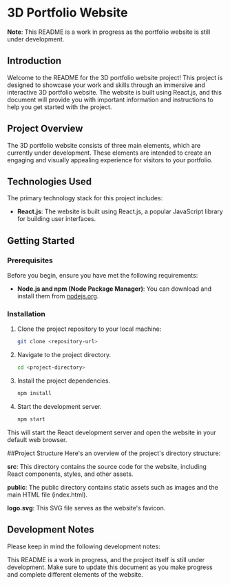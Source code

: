 # 3D Portfolio Website

**Note**: This README is a work in progress as the portfolio website is still under development.

## Introduction

Welcome to the README for the 3D portfolio website project! This project is designed to showcase your work and skills through an immersive and interactive 3D portfolio website. The website is built using React.js, and this document will provide you with important information and instructions to help you get started with the project.

## Project Overview

The 3D portfolio website consists of three main elements, which are currently under development. These elements are intended to create an engaging and visually appealing experience for visitors to your portfolio.

## Technologies Used

The primary technology stack for this project includes:

- **React.js**: The website is built using React.js, a popular JavaScript library for building user interfaces.

## Getting Started

### Prerequisites

Before you begin, ensure you have met the following requirements:

- **Node.js and npm (Node Package Manager)**: You can download and install them from [nodejs.org](https://nodejs.org/).

### Installation

1. Clone the project repository to your local machine:

   ```bash
   git clone <repository-url>
   ```
2. Navigate to the project directory.
    ```bash
    cd <project-directory>
    ```

3. Install the project dependencies.
    ```bash
    npm install

    ```
4. Start the development server.
    ```bash
    npm start
    ```

This will start the React development server and open the website in your default web browser.


##Project Structure
Here's an overview of the project's directory structure:

**src**: This directory contains the source code for the website, including React components, styles, and other assets.

**public**: The public directory contains static assets such as images and the main HTML file (index.html).

**logo.svg**: This SVG file serves as the website's favicon.

## Development Notes
Please keep in mind the following development notes:

This README is a work in progress, and the project itself is still under development. Make sure to update this document as you make progress and complete different elements of the website.
